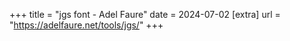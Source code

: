 +++
title = "jgs font - Adel Faure"
date = 2024-07-02
[extra]
url = "https://adelfaure.net/tools/jgs/"
+++
